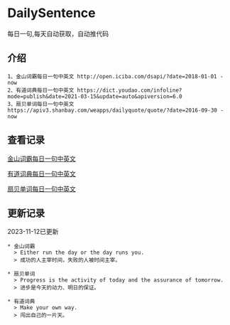 # DailySentence

每日一句,每天自动获取，自动推代码

## 介绍

```
1、金山词霸每日一句中英文 http://open.iciba.com/dsapi/?date=2018-01-01 - now
2、有道词典每日一句中英文 https://dict.youdao.com/infoline?mode=publish&date=2021-03-15&update=auto&apiversion=6.0
3、扇贝单词每日一句中英文 https://apiv3.shanbay.com/weapps/dailyquote/quote/?date=2016-09-30 - now
```

## 查看记录

[金山词霸每日一句中英文](./data/iciba/)

[有道词典每日一句中英文](./data/youdao/)

[扇贝单词每日一句中英文](./data/shanbay/)

## 更新记录
2023-11-12已更新 
```
* 金山词霸
  > Either run the day or the day runs you.
  > 成功的人主宰时间，失败的人被时间主宰。

* 扇贝单词
  > Progress is the activity of today and the assurance of tomorrow.
  > 进步是今天的动力、明日的保证。

* 有道词典
  > Make your own way.
  > 闯出自己的一片天。

```
